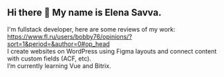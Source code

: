 ## Hi there 👋 My name is Elena Savva.

I'm fullstack developer, here are some reviews of my work: https://www.fl.ru/users/bobby76/opinions/?sort=1&period=&author=0#op_head <br>
I create websites on WordPress using Figma layouts and connect content with custom fields (ACF, etc). <br>
I’m currently learning Vue and Bitrix.
